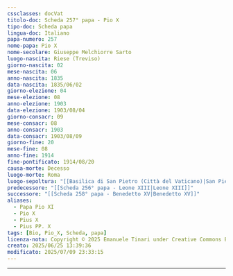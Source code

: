 ```yaml
---
cssclasses: docVat
titolo-doc: Scheda 257° papa - Pio X
tipo-doc: Scheda papa
lingua-doc: Italiano
papa-numero: 257
nome-papa: Pio X
nome-secolare: Giuseppe Melchiorre Sarto
luogo-nascita: Riese (Treviso)
giorno-nascita: 02
mese-nascita: 06
anno-nascita: 1835
data-nascita: 1835/06/02
giorno-elezione: 04
mese-elezione: 08
anno-elezione: 1903
data-elezione: 1903/08/04
giorno-consacr: 09
mese-consacr: 08
anno-consacr: 1903
data-consacr: 1903/08/09
giorno-fine: 20
mese-fine: 08
anno-fine: 1914
fine-pontificato: 1914/08/20
causa-morte: Decesso
luogo-morte: Roma
luogo-sepoltura: "[[Basilica di San Pietro (Città del Vaticano)|San Pietro]]"
predecessore: "[[Scheda 256° papa - Leone XIII|Leone XIII]]"
successore: "[[Scheda 258° papa - Benedetto XV|Benedetto XV]]"
aliases:
  - Papa Pio XI
  - Pio X
  - Pius X
  - Pius PP. X
tags: [Bio, Pio_X, Scheda, papa]
licenza-nota: Copyright © 2025 Emanuele Tinari under Creative Commons BY-NC-SA 4.0 https://creativecommons.org/licenses/by-nc-sa/4.0/
creato: 2025/06/25 13:39:36
modificato: 2025/07/09 23:33:15
---
```


***